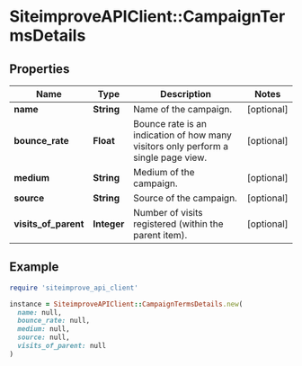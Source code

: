 # SiteimproveAPIClient::CampaignTermsDetails

## Properties

| Name | Type | Description | Notes |
| ---- | ---- | ----------- | ----- |
| **name** | **String** | Name of the campaign. | [optional] |
| **bounce_rate** | **Float** | Bounce rate is an indication of how many visitors only perform a single page view. | [optional] |
| **medium** | **String** | Medium of the campaign. | [optional] |
| **source** | **String** | Source of the campaign. | [optional] |
| **visits_of_parent** | **Integer** | Number of visits registered (within the parent item). | [optional] |

## Example

```ruby
require 'siteimprove_api_client'

instance = SiteimproveAPIClient::CampaignTermsDetails.new(
  name: null,
  bounce_rate: null,
  medium: null,
  source: null,
  visits_of_parent: null
)
```

